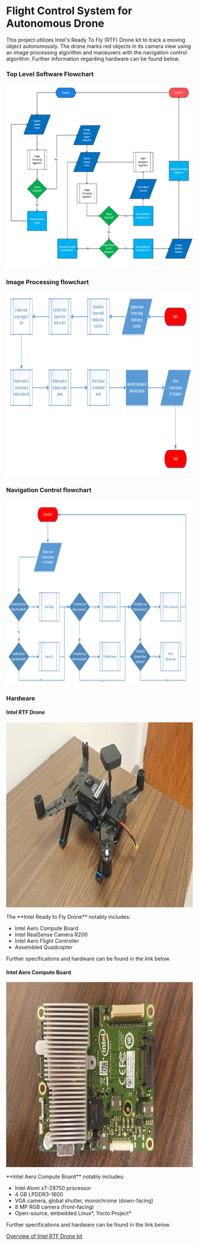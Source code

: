 # Flight Control System for Autonomous Drone
This project utilizes Intel's Ready To Fly (RTF) Drone kit to track a moving object autonomously. The drone marks red objects in its camera view using an image processing algorithm and maneuvers with the navigation control algorithm. Further information regarding hardware can be found below. 

### Top Level Software Flowchart
<p align="center">
  <img width="600" height="500" src="https://github.com/stevens34400/IntelAeroDrone_ObjectTracking/blob/master/images/toplevel_flowchart.png">
</p>

### Image Processing flowchart
<p align="center">
  <img width="800" height="500" src="https://github.com/stevens34400/IntelAeroDrone_ObjectTracking/blob/master/images/imageprocessing_flowchart.png">
</p>

### Navigation Control flowchart
<p align="center">
  <img width="800" height="500" src="https://github.com/stevens34400/IntelAeroDrone_ObjectTracking/blob/master/images/navigation_flowchart.png">
</p>

### Hardware

#### Intel RTF Drone
<p align="center">
  <img width="800" height="500" src="https://github.com/stevens34400/IntelAeroDrone_ObjectTracking/blob/master/images/IntelRTFDrone.jpg">
</p>
The **Intel Ready to Fly Drone** notably includes:

- Intel Aero Compute Board 
- Intel RealSense Camera R200
- Intel Aero Flight Controller
- Assembled Quadcopter

Further specifications and hardware can be found in the link below.

#### Intel Aero Compute Board
<p align="center">
  <img width="800" height="500" src="https://github.com/stevens34400/IntelAeroDrone_ObjectTracking/blob/master/images/ComputeBoard.jpg">
</p>
**Intel Aero Compute Board** notably includes:

 - Intel Atom x7-Z8750 processor
 - 4 GB LPDDR3-1600
 - VGA camera, global shutter, monochrome (down-facing)
 - 8 MP RGB camera (front-facing)
 - Open-source, embedded Linux*, Yocto Project*
 
 Further specifications and hardware can be found in the link below.
 
 [Overview of Intel RTF Drone kit](https://www.intel.com/content/www/us/en/support/articles/000023271/drones/development-drones.html)
